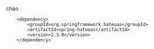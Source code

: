 chào
<!-- https://mvnrepository.com/artifact/org.springframework.hateoas/spring-hateoas -->
		<dependency>
			<groupId>org.springframework.hateoas</groupId>
			<artifactId>spring-hateoas</artifactId>
			<version>2.3.0</version>
		</dependency>